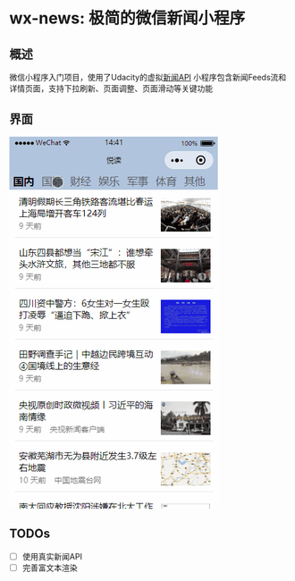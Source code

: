 # wx-news: 极简的微信新闻小程序

## 概述

微信小程序入门项目，使用了Udacity的虚拟[新闻API](https://github.com/udacity/cn-wechat-weather/blob/default-1-1/news_project/news_api.md)
小程序包含新闻Feeds流和详情页面，支持下拉刷新、页面调整、页面滑动等关键功能

## 界面
![运行界面](/screenshot/app.gif)


## TODOs
- [ ] 使用真实新闻API
- [ ] 完善富文本渲染
